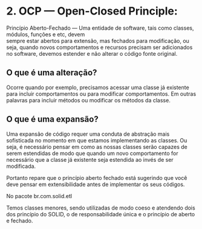 # 2. OCP — Open-Closed Principle:

Princípio Aberto-Fechado — Uma entidade de software, tais como classes, módulos, funções e etc, devem  
sempre estar abertos para extensão, mas fechados para modificação, ou seja, quando novos comportamentos 
e recursos precisam ser adicionados no software, devemos estender e não alterar o código fonte original.

## O que é uma alteração?
Ocorre quando por exemplo, precisamos acessar uma classe já existente para incluir comportamentos ou 
para modificar comportamentos.
Em outras palavras para incluir métodos ou modificar os métodos da classe.

## O que é uma expansão?
Uma expansão de código requer uma conduta de abstração mais sofisticada no momento em que estamos implementando 
as classes.
Ou seja, é necessário pensar em como as nossas classes serão capazes de serem estendidas de modo que quando 
um novo comportamento for necessário que a classe já existente seja estendida ao invés de ser modificada.

Portanto repare que o princípio aberto fechado está sugerindo que você deve pensar em extensibilidade antes 
de implementar os seus códigos.


No pacote br.com.solid.etl

Temos classes menores, sendo utilizadas de modo coeso e atendendo dois dos princípio do SOLID, o de responsabilidade única
e o princípio de aberto e fechado.

